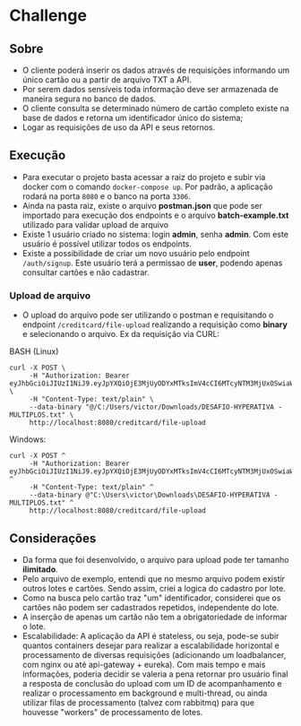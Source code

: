 # Challenge

## Sobre

* O cliente poderá inserir os dados através de requisições informando um único cartão ou a partir de arquivo TXT a API.
* Por serem dados sensíveis toda informação deve ser armazenada de maneira segura no banco de dados.
* O cliente consulta se determinado número de cartão completo existe na base de dados e retorna um identificador único do sistema;
* Logar as requisições de uso da API e seus retornos.

## Execução

* Para executar o projeto basta acessar a raiz do projeto e subir via docker com o comando `docker-compose up`. Por padrão, a aplicação rodará na porta `8080` e o banco na porta `3306`.
* Ainda na pasta raiz, existe o arquivo **postman.json** que pode ser importado para execução dos endpoints e o arquivo **batch-example.txt** utilizado para validar upload de arquivo
* Existe 1 usuário criado no sistema: login **admin**, senha **admin**. Com este usuário é possível utilizar todos os endpoints.
* Existe a possibilidade de criar um novo usuário pelo endpoint `/auth/signup`. Este usuário terá a permissao de **user**, podendo apenas consultar cartões e não cadastrar.

### Upload de arquivo

* O upload do arquivo pode ser utilizando o postman e requisitando o endpoint `/creditcard/file-upload` realizando a requisição como **binary** e selecionando o arquivo.
Ex da requisição via CURL: 

BASH (Linux)

``` 
curl -X POST \
     -H "Authorization: Bearer eyJhbGciOiJIUzI1NiJ9.eyJpYXQiOjE3MjUyODYxMTksImV4cCI6MTcyNTM3MjUxOSwiaWQiOjEsImxvZ2luIjoiYWRtaW4iLCJwcm9maWxlIjpbeyJhdXRob3JpdHkiOiJST0xFX0FETUlOIn1dfQ.NjWN2c5ZiBccUuet8U23Zg3JQ9939cfc23yBI0AAX28" \
     -H "Content-Type: text/plain" \
     --data-binary "@/C:/Users/victor/Downloads/DESAFIO-HYPERATIVA - MULTIPLOS.txt" \
     http://localhost:8080/creditcard/file-upload

```

Windows:

```
curl -X POST ^
     -H "Authorization: Bearer eyJhbGciOiJIUzI1NiJ9.eyJpYXQiOjE3MjUyODYxMTksImV4cCI6MTcyNTM3MjUxOSwiaWQiOjEsImxvZ2luIjoiYWRtaW4iLCJwcm9maWxlIjpbeyJhdXRob3JpdHkiOiJST0xFX0FETUlOIn1dfQ.NjWN2c5ZiBccUuet8U23Zg3JQ9939cfc23yBI0AAX28" ^
     -H "Content-Type: text/plain" ^
     --data-binary @"C:\Users\victor\Downloads\DESAFIO-HYPERATIVA - MULTIPLOS.txt" ^
     http://localhost:8080/creditcard/file-upload
```


## Considerações

* Da forma que foi desenvolvido, o arquivo para upload pode ter tamanho **ilimitado**. 
* Pelo arquivo de exemplo, entendi que no mesmo arquivo podem existir outros lotes e cartões. Sendo assim, criei a logica do cadastro por lote.
* Como na busca pelo cartão traz "um" identificador, considerei que os cartões não podem ser cadastrados repetidos, independente do lote. 
* A inserção de apenas um cartão não tem a obrigatoriedade de informar o lote.
* Escalabilidade: A aplicação da API é stateless, ou seja, pode-se subir quantos containers desejar para realizar a escalabilidade horizontal e processamento de diversas requisições (adicionando um loadbalancer, com nginx ou até api-gateway + eureka). Com mais tempo e mais informações, poderia decidir se valeria a pena retornar pro usuário final a resposta de conclusão do upload com um ID de acompanhamento e realizar o processamento em background e multi-thread, ou ainda utilizar filas de processamento (talvez com rabbitmq) para que houvesse "workers" de processamento de lotes. 
 